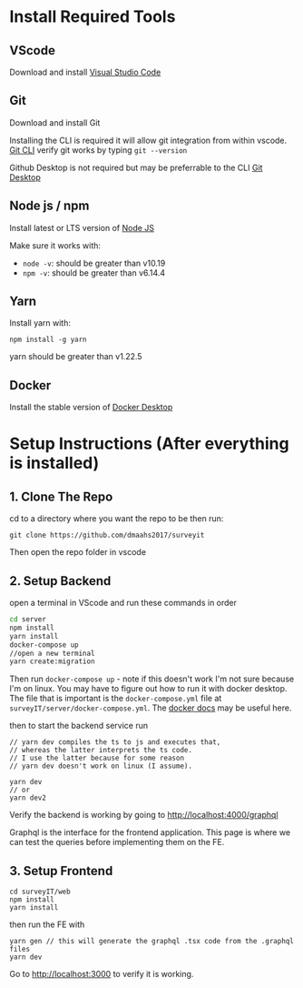 # Install Required Tools
## VScode
Download and install [Visual Studio Code](https://code.visualstudio.com/)

## Git
Download and install Git

Installing the CLI is required it will allow git integration from within vscode.
[Git CLI](https://git-scm.com/downloads)
verify git works by typing `git --version`


Github Desktop is not required but may be preferrable to the CLI
[Git Desktop](https://desktop.github.com/)

## Node js / npm
Install latest or LTS version of [Node JS](https://nodejs.org/en/)

Make sure it works with:
* `node -v`: should be greater than v10.19
* `npm -v`: should be greater than v6.14.4

## Yarn
Install yarn with:
```
npm install -g yarn
```
yarn should be greater than v1.22.5

## Docker
Install the stable version of [Docker Desktop](https://www.docker.com/products/docker-desktop)

# Setup Instructions (After everything is installed)
## 1. Clone The Repo
cd to a directory where you want the repo to be then run: 
```
git clone https://github.com/dmaahs2017/surveyit
```

Then open the repo folder in vscode
## 2. Setup Backend
open a terminal in VScode and run these commands in order
```bash
cd server
npm install
yarn install
docker-compose up
//open a new terminal
yarn create:migration
```
Then run `docker-compose up` - note if this doesn't work I'm not sure because I'm on linux. You may have to figure out how to run it with docker desktop. The file that is important is the `docker-compose.yml` file at `surveyIT/server/docker-compose.yml`. The [docker docs](https://docs.docker.com/compose/install/) may be useful here.

then to start the backend service run
```
// yarn dev compiles the ts to js and executes that, 
// whereas the latter interprets the ts code. 
// I use the latter because for some reason 
// yarn dev doesn't work on linux (I assume).

yarn dev
// or
yarn dev2
```

Verify the backend is working by going to [http://localhost:4000/graphql](http://localhost:4000/graphql)

Graphql is the interface for the frontend application. This page is where we can test the queries before implementing them on the FE.


## 3. Setup Frontend
```
cd surveyIT/web
npm install
yarn install
```
then run the FE with 
```
yarn gen // this will generate the graphql .tsx code from the .graphql files
yarn dev
```
Go to [http://localhost:3000](http://localhost:3000) to verify it is working.

